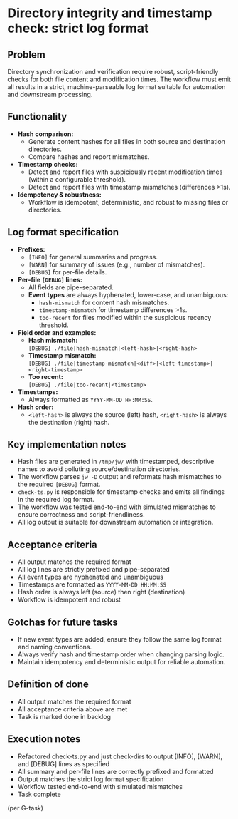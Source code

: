 # Directory integrity and timestamp check: strict log format

## Problem

Directory synchronization and verification require robust, script-friendly checks for both file content and modification times. The workflow must emit all results in a strict, machine-parseable log format suitable for automation and downstream processing.

## Functionality

-   **Hash comparison:**
    -   Generate content hashes for all files in both source and destination directories.
    -   Compare hashes and report mismatches.
-   **Timestamp checks:**
    -   Detect and report files with suspiciously recent modification times (within a configurable threshold).
    -   Detect and report files with timestamp mismatches (differences >1s).
-   **Idempotency & robustness:**
    -   Workflow is idempotent, deterministic, and robust to missing files or directories.

## Log format specification

-   **Prefixes:**
    -   `[INFO]` for general summaries and progress.
    -   `[WARN]` for summary of issues (e.g., number of mismatches).
    -   `[DEBUG]` for per-file details.
-   **Per-file `[DEBUG]` lines:**
    -   All fields are pipe-separated.
    -   **Event types** are always hyphenated, lower-case, and unambiguous:
        -   `hash-mismatch` for content hash mismatches.
        -   `timestamp-mismatch` for timestamp differences >1s.
        -   `too-recent` for files modified within the suspicious recency threshold.
-   **Field order and examples:**
    -   **Hash mismatch:**  
        `[DEBUG] ./file|hash-mismatch|<left-hash>|<right-hash>`
    -   **Timestamp mismatch:**  
        `[DEBUG] ./file|timestamp-mismatch|<diff>|<left-timestamp>|<right-timestamp>`
    -   **Too recent:**  
        `[DEBUG] ./file|too-recent|<timestamp>`
-   **Timestamps:**
    -   Always formatted as `YYYY-MM-DD HH:MM:SS`.
-   **Hash order:**
    -   `<left-hash>` is always the source (left) hash, `<right-hash>` is always the destination (right) hash.

## Key implementation notes

-   Hash files are generated in `/tmp/jw/` with timestamped, descriptive names to avoid polluting source/destination directories.
-   The workflow parses `jw -D` output and reformats hash mismatches to the required `[DEBUG]` format.
-   `check-ts.py` is responsible for timestamp checks and emits all findings in the required log format.
-   The workflow was tested end-to-end with simulated mismatches to ensure correctness and script-friendliness.
-   All log output is suitable for downstream automation or integration.

## Acceptance criteria

-   All output matches the required format
-   All log lines are strictly prefixed and pipe-separated
-   All event types are hyphenated and unambiguous
-   Timestamps are formatted as `YYYY-MM-DD HH:MM:SS`
-   Hash order is always left (source) then right (destination)
-   Workflow is idempotent and robust

## Gotchas for future tasks

-   If new event types are added, ensure they follow the same log format and naming conventions.
-   Always verify hash and timestamp order when changing parsing logic.
-   Maintain idempotency and deterministic output for reliable automation.

## Definition of done

-   All output matches the required format
-   All acceptance criteria above are met
-   Task is marked done in backlog

## Execution notes

-   Refactored check-ts.py and just check-dirs to output [INFO], [WARN], and [DEBUG] lines as specified
-   All summary and per-file lines are correctly prefixed and formatted
-   Output matches the strict log format specification
-   Workflow tested end-to-end with simulated mismatches
-   Task complete

(per G-task)
